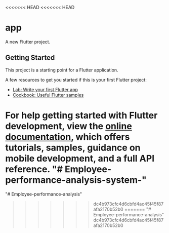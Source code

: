<<<<<<< HEAD
<<<<<<< HEAD
# app

A new Flutter project.

## Getting Started

This project is a starting point for a Flutter application.

A few resources to get you started if this is your first Flutter project:

- [Lab: Write your first Flutter app](https://docs.flutter.dev/get-started/codelab)
- [Cookbook: Useful Flutter samples](https://docs.flutter.dev/cookbook)

For help getting started with Flutter development, view the
[online documentation](https://docs.flutter.dev/), which offers tutorials,
samples, guidance on mobile development, and a full API reference.
"# Employee-performance-analysis-system-" 
=======
"# Employee-performance-analysis" 
>>>>>>> dc4b973cfc4d6cbfd4ac45f45f87afa2170b52b0
=======
"# Employee-performance-analysis" 
>>>>>>> dc4b973cfc4d6cbfd4ac45f45f87afa2170b52b0
